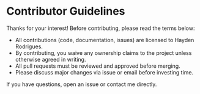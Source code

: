 # Contributor Guidelines

Thanks for your interest! Before contributing, please read the terms below:

- All contributions (code, documentation, issues) are licensed to Hayden Rodrigues.
- By contributing, you waive any ownership claims to the project unless otherwise agreed in writing.
- All pull requests must be reviewed and approved before merging.
- Please discuss major changes via issue or email before investing time.

If you have questions, open an issue or contact me directly.
